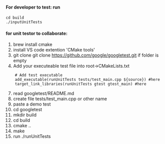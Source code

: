   #### For developer to test: run  
  ```  
cd build  
./inputUnitTests
  ``` 
    
      
        
          
#### for unit testor to collaborate:             
1. brew install cmake  
2. install VS code extention 'CMake tools'  
3. git clone git clone https://github.com/google/googletest.git if folder is empty
4. Add your executeable test file into root->CMakeLists.txt  
```  
    # Add test executable
    add_executable(runUnitTests tests/test_main.cpp ${source}) #here
    target_link_libraries(runUnitTests gtest gtest_main) #here

```
7. read googletest/README.md
8. create file tests/test_main.cpp or other name
9. paste a demo test
10. cd googletest
11. mkdir build
12. cd build
13. cmake ..
14. make 
15. run ./runUnitTests
